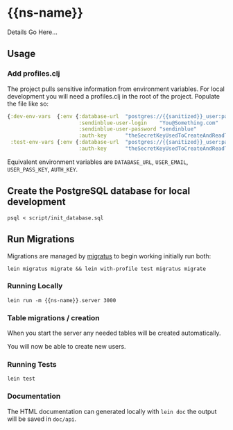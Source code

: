 # {{ns-name}}

Details Go Here...

## Usage

### Add profiles.clj

The project pulls sensitive information from environment variables. For local
development you will need a profiles.clj in the root of the project. Populate
the file like so:

``` clojure
{:dev-env-vars  {:env {:database-url  "postgres://{{sanitized}}_user:password1@127.0.0.1:5432/{{sanitized}}?stringtype=unspecified"
                       :sendinblue-user-login    "You@Something.com"
                       :sendinblue-user-password "sendinblue"
                       :auth-key      "theSecretKeyUsedToCreateAndReadTokens"}}
 :test-env-vars {:env {:database-url  "postgres://{{sanitized}}_user:password1@127.0.0.1:5432/{{sanitized}}_test?stringtype=unspecified"
                       :auth-key      "theSecretKeyUsedToCreateAndReadTokens"}}}
```
Equivalent environment variables are `DATABASE_URL`, `USER_EMAIL`, `USER_PASS_KEY`, `AUTH_KEY`.

## Create the PostgreSQL database for local development

`psql < script/init_database.sql`

## Run Migrations

Migrations are managed by [migratus](https://github.com/yogthos/migratus) to begin working initially
run both:

`lein migratus migrate && lein with-profile test migratus migrate`

### Running Locally

`lein run -m {{ns-name}}.server 3000`

### Table migrations / creation

When you start the server any needed tables will be created automatically.

You will now be able to create new users.

### Running Tests

`lein test`

### Documentation

The HTML documentation can generated locally with `lein doc` the output will be
saved in `doc/api`.
